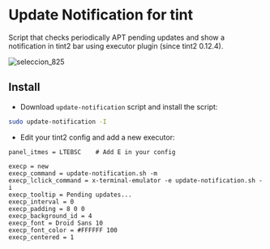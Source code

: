 # Update Notification for tint 
Script that checks periodically APT pending updates and show a notification in tint2 bar using executor plugin (since tint2 0.12.4).  

![seleccion_825](https://user-images.githubusercontent.com/32820131/40354912-55396e4c-5db5-11e8-9b22-aaeedc7e91e3.png)

## Install
  * Download `update-notification` script and install the script:
```bash
sudo update-notification -I 
```
  * Edit your tint2 config and add a new executor:
```
panel_itmes = LTEBSC    # Add E in your config

execp = new
execp_command = update-notification.sh -m
execp_lclick_command = x-terminal-emulator -e update-notification.sh -i
execp_tooltip = Pending updates...
execp_interval = 0
execp_padding = 8 0 0
execp_background_id = 4
execp_font = Droid Sans 10
execp_font_color = #FFFFFF 100
execp_centered = 1
```
